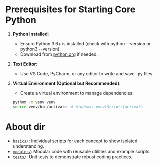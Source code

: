 # Prerequisites for Starting Core Python

1. **Python Installed**:

   - Ensure Python 3.6+ is installed (check with python --version or python3 --version).
   - Download from [python.org](https://www.python.org/downloads/) if needed.

2. **Text Editor**:

   - Use VS Code, PyCharm, or any editor to write and save `.py` files.

3. **Virtual Environment (Optional but Recommended)**:

   - Create a virtual environment to manage dependencies:

   ```bash
   python -m venv venv
   source venv/bin/activate  # Windows: venv\Scripts\activate
   ```

# About dir

- [`basics/`](./basics/): Individual scripts for each concept to show isolated understanding.
- [`modules/`](./modules/): Modular code with reusable utilities and example scripts.
- [`tests/`](./tests/): Unit tests to demonstrate robust coding practices.
